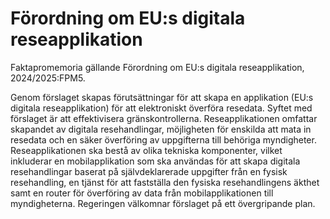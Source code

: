 # Förordning om EU:s digitala reseapplikation

Faktapromemoria gällande Förordning om EU:s digitala reseapplikation, 2024/2025:FPM5\.

Genom förslaget skapas förutsättningar för att skapa en applikation (EU:s digitala reseapplikation) för att elektroniskt överföra resedata. Syftet med förslaget är att effektivisera gränskontrollerna. Reseapplikationen omfattar skapandet av digitala resehandlingar, möjligheten för enskilda att mata in resedata och en säker överföring av uppgifterna till behöriga myndigheter. Reseapplikationen ska bestå av olika tekniska komponenter, vilket inkluderar en mobilapplikation som ska användas för att skapa digitala resehandlingar baserat på självdeklarerade uppgifter från en fysisk resehandling, en tjänst för att fastställa den fysiska resehandlingens äkthet samt en router för överföring av data från mobilapplikationen till myndigheterna. Regeringen välkomnar förslaget på ett övergripande plan.
